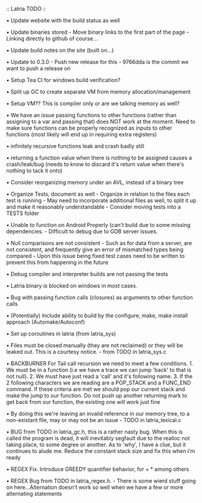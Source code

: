 :: Latria TODO ::

• Update website with the build status as well

• Update binaries stored
    - Move binary links to the first part of the page
    - Linking directly to github of course...

• Update build notes on the site (built on...)

• Update to 0.3.0
    - Push new release for this
    - 9766dda is the commit we want to push a release on

• Setup Tea CI for windows build verification?

• Split up GC to create separate VM from memory allocation/management

• Setup VM?? This is compiler only or are we talking memory as well?

• We have an issue passing functions to other functions (rather than assigning to a var and passing that) does NOT work at the moment. Need to make sure functions can be properly recognized as inputs to other functions (most likely will end up in requiring extra registers)

• infinitely recursive functions leak and crash badly still

• returning a function value when there is nothing to be assigned causes a crash/leak/bug (needs to know to discard it's return value when there's nothing to tack it onto)

• Consider reorganizing memory under an AVL, instead of a binary tree

• Organize Tests, document as well
    - Organize in relation to the files each test is running
    - May need to incorporate additional files as well, to split it up and make it reasonably understandable
    - Consider moving tests into a TESTS folder

• Unable to function on Android Properly (can't build due to some missing dependencies. 
    - Difficult to debug due to GDB server issues.

• Null comparisons are not consistent
    - Such as for data from a server, are not consistent, and frequently give an error of mismatched types being compared
    - Upon this issue being fixed test cases need to be written to prevent this from happening in the future

• Debug compiler and interpreter builds are not passing the tests

• Latria binary is blocked on windows in most cases.

• Bug with passing function calls (closures) as arguments to other function calls

• (Potentially) Include ability to build by the configure, make, make install approach (Automake/Autoconf)

• Set up coroutines in latria (from latria_sys)

• Files must be closed manually (they are not reclaimed) or they will be leaked out. This is a courtesy notice.
    - from TODO in latria_sys.c

• BACKBURNER For Tail call recursion we need to meet a few conditions. 1. We must be in a function (i.e we have a trace we can jump 'back' to that is not null). 2. We must have just read a 'call' and it's following name. 3. If the 2 following characters we are reading are a POP_STACK and a FUNC_END command. If these criteria are met we should pop our current stack and make the jump to our function. Do not push up another returning mark to get back from our function, the existing one will work just fine

• By doing this we're leaving an invalid reference in our memory tree, to a non-existant file, may or may not be an issue
    - TODO in latria_lexical.c

• BUG from TODO in latria_gc.h, this is a rather nasty bug. When this is called the program is dead, it will inevitably segfault due to the realloc not taking place, to some degree or another. As to 'why', I have a clue, but it continues to alude me. Reduce the constant stack size and fix this when i'm ready

• REGEX Fix. Introduce GREEDY quantifier behavior, for + * among others

• REGEX Bug from TODO in latria_regex.h. 
    - There is some wierd stuff going on here...Alternation doesn't work so well when we have a few or more alternating statements
